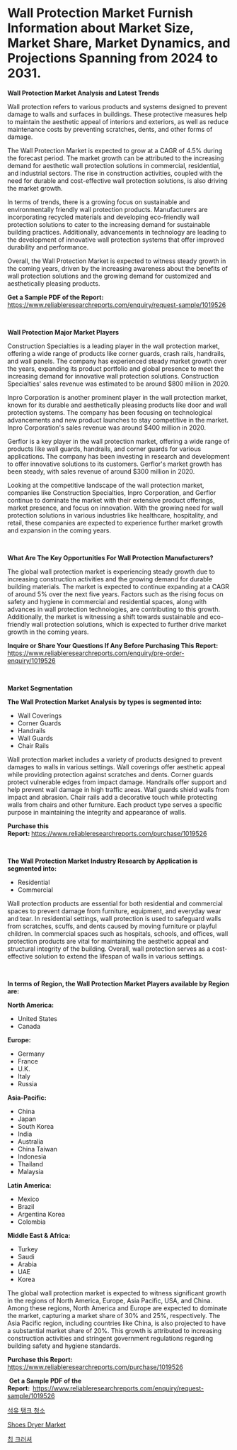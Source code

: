 <p><h1>Wall Protection Market Furnish Information about Market Size, Market Share, Market Dynamics, and Projections Spanning from 2024 to 2031.</h1></p><p><strong>Wall Protection Market Analysis and Latest Trends</strong></p>
<p><p>Wall protection refers to various products and systems designed to prevent damage to walls and surfaces in buildings. These protective measures help to maintain the aesthetic appeal of interiors and exteriors, as well as reduce maintenance costs by preventing scratches, dents, and other forms of damage.</p><p>The Wall Protection Market is expected to grow at a CAGR of 4.5% during the forecast period. The market growth can be attributed to the increasing demand for aesthetic wall protection solutions in commercial, residential, and industrial sectors. The rise in construction activities, coupled with the need for durable and cost-effective wall protection solutions, is also driving the market growth.</p><p>In terms of trends, there is a growing focus on sustainable and environmentally friendly wall protection products. Manufacturers are incorporating recycled materials and developing eco-friendly wall protection solutions to cater to the increasing demand for sustainable building practices. Additionally, advancements in technology are leading to the development of innovative wall protection systems that offer improved durability and performance.</p><p>Overall, the Wall Protection Market is expected to witness steady growth in the coming years, driven by the increasing awareness about the benefits of wall protection solutions and the growing demand for customized and aesthetically pleasing products.</p></p>
<p><strong>Get a Sample PDF of the Report:&nbsp;</strong> <a href="https://www.reliableresearchreports.com/enquiry/request-sample/1019526">https://www.reliableresearchreports.com/enquiry/request-sample/1019526</a></p>
<p>&nbsp;</p>
<p><strong>Wall Protection Major Market Players</strong></p>
<p><p>Construction Specialties is a leading player in the wall protection market, offering a wide range of products like corner guards, crash rails, handrails, and wall panels. The company has experienced steady market growth over the years, expanding its product portfolio and global presence to meet the increasing demand for innovative wall protection solutions. Construction Specialties' sales revenue was estimated to be around $800 million in 2020.</p><p>Inpro Corporation is another prominent player in the wall protection market, known for its durable and aesthetically pleasing products like door and wall protection systems. The company has been focusing on technological advancements and new product launches to stay competitive in the market. Inpro Corporation's sales revenue was around $400 million in 2020.</p><p>Gerflor is a key player in the wall protection market, offering a wide range of products like wall guards, handrails, and corner guards for various applications. The company has been investing in research and development to offer innovative solutions to its customers. Gerflor's market growth has been steady, with sales revenue of around $300 million in 2020.</p><p>Looking at the competitive landscape of the wall protection market, companies like Construction Specialties, Inpro Corporation, and Gerflor continue to dominate the market with their extensive product offerings, market presence, and focus on innovation. With the growing need for wall protection solutions in various industries like healthcare, hospitality, and retail, these companies are expected to experience further market growth and expansion in the coming years.</p></p>
<p>&nbsp;</p>
<p><strong>What Are The Key Opportunities For Wall Protection Manufacturers?</strong></p>
<p><p>The global wall protection market is experiencing steady growth due to increasing construction activities and the growing demand for durable building materials. The market is expected to continue expanding at a CAGR of around 5% over the next five years. Factors such as the rising focus on safety and hygiene in commercial and residential spaces, along with advances in wall protection technologies, are contributing to this growth. Additionally, the market is witnessing a shift towards sustainable and eco-friendly wall protection solutions, which is expected to further drive market growth in the coming years.</p></p>
<p><strong>Inquire or Share Your Questions If Any Before Purchasing This Report:</strong> <a href="https://www.reliableresearchreports.com/enquiry/pre-order-enquiry/1019526">https://www.reliableresearchreports.com/enquiry/pre-order-enquiry/1019526</a></p>
<p>&nbsp;</p>
<p><strong>Market Segmentation</strong></p>
<p><strong>The Wall Protection Market Analysis by types is segmented into:</strong></p>
<p><ul><li>Wall Coverings</li><li>Corner Guards</li><li>Handrails</li><li>Wall Guards</li><li>Chair Rails</li></ul></p>
<p><p>Wall protection market includes a variety of products designed to prevent damages to walls in various settings. Wall coverings offer aesthetic appeal while providing protection against scratches and dents. Corner guards protect vulnerable edges from impact damage. Handrails offer support and help prevent wall damage in high traffic areas. Wall guards shield walls from impact and abrasion. Chair rails add a decorative touch while protecting walls from chairs and other furniture. Each product type serves a specific purpose in maintaining the integrity and appearance of walls.</p></p>
<p><strong>Purchase this Report:&nbsp;</strong><a href="https://www.reliableresearchreports.com/purchase/1019526">https://www.reliableresearchreports.com/purchase/1019526</a></p>
<p>&nbsp;</p>
<p><strong>The Wall Protection Market Industry Research by Application is segmented into:</strong></p>
<p><ul><li>Residential</li><li>Commercial</li></ul></p>
<p><p>Wall protection products are essential for both residential and commercial spaces to prevent damage from furniture, equipment, and everyday wear and tear. In residential settings, wall protection is used to safeguard walls from scratches, scuffs, and dents caused by moving furniture or playful children. In commercial spaces such as hospitals, schools, and offices, wall protection products are vital for maintaining the aesthetic appeal and structural integrity of the building. Overall, wall protection serves as a cost-effective solution to extend the lifespan of walls in various settings.</p></p>
<p>&nbsp;</p>
<p><strong>In terms of Region, the Wall Protection Market Players available by Region are:</strong></p>
<p>
    <p> <strong> North America: </strong>
        <ul>
            <li>United States</li>
            <li>Canada</li>
        </ul>
        </p> 
    <p> <strong> Europe: </strong>
        <ul>
            <li>Germany</li>
            <li>France</li>
            <li>U.K.</li>
            <li>Italy</li>
            <li>Russia</li>
        </ul>
        </p> 
    <p> <strong> Asia-Pacific: </strong>
        <ul>
            <li>China</li>
            <li>Japan</li>
            <li>South Korea</li>
            <li>India</li>
            <li>Australia</li>
            <li>China Taiwan</li>
            <li>Indonesia</li>
            <li>Thailand</li>
            <li>Malaysia</li>
        </ul>
        </p> 
    <p> <strong> Latin America: </strong>
        <ul>
            <li>Mexico</li>
            <li>Brazil</li>
            <li>Argentina Korea</li>
            <li>Colombia</li>
        </ul>
        </p> 
    <p> <strong> Middle East & Africa: </strong>
        <ul>
            <li>Turkey</li>
            <li>Saudi</li>
            <li>Arabia</li>
            <li>UAE</li>
            <li>Korea</li>
        </ul>
    </p>
    </p>
<p><p>The global wall protection market is expected to witness significant growth in the regions of North America, Europe, Asia Pacific, USA, and China. Among these regions, North America and Europe are expected to dominate the market, capturing a market share of 30% and 25%, respectively. The Asia Pacific region, including countries like China, is also projected to have a substantial market share of 20%. This growth is attributed to increasing construction activities and stringent government regulations regarding building safety and hygiene standards.</p></p>
<p><strong>Purchase this Report: </strong><a href="https://www.reliableresearchreports.com/purchase/1019526">https://www.reliableresearchreports.com/purchase/1019526</a></p>
<p>&nbsp;<strong>Get a Sample PDF of the Report:&nbsp;&nbsp;</strong><a href="https://www.reliableresearchreports.com/enquiry/request-sample/1019526">https://www.reliableresearchreports.com/enquiry/request-sample/1019526</a></p>
<p><strong></strong></p>
<p><p><a href="https://medium.com/@koleledner/%EC%84%9D%EC%9C%A0-%ED%83%B1%ED%81%AC-%EC%B2%AD%EC%86%8C-%EC%8B%9C%EC%9E%A5-%EC%A1%B0%EC%82%AC-%EB%B3%B4%EA%B3%A0%EC%84%9C-2024%EB%85%84%EB%B6%80%ED%84%B0-2031%EB%85%84%EA%B9%8C%EC%A7%80%EC%9D%98-%EC%97%AD%EC%82%AC-%EB%B0%8F-%EC%98%88%EC%B8%A1-5a9f2ebc5733">석유 탱크 청소</a></p><p><a href="https://github.com/danielneavesallisons03mba/Market-Research-Report-List-1/blob/main/shoes-dryer-market.md">Shoes Dryer Market</a></p><p><a href="https://medium.com/@munchkin678568/%EC%B9%A9-%ED%8C%8C%EC%87%84%EA%B8%B0-%EC%8B%9C%EC%9E%A5-2031%EB%85%84%EA%B9%8C%EC%A7%80%EC%9D%98-%EC%B6%94%EC%84%B8-%EC%98%88%EC%B8%A1-%EB%B0%8F-%EA%B2%BD%EC%9F%81-%EB%B6%84%EC%84%9D-5e9506c90329">칩 크러셔</a></p></p>